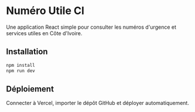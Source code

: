 # Numéro Utile CI

Une application React simple pour consulter les numéros d'urgence et services utiles en Côte d'Ivoire.

## Installation

```bash
npm install
npm run dev
```

## Déploiement

Connecter à Vercel, importer le dépôt GitHub et déployer automatiquement.